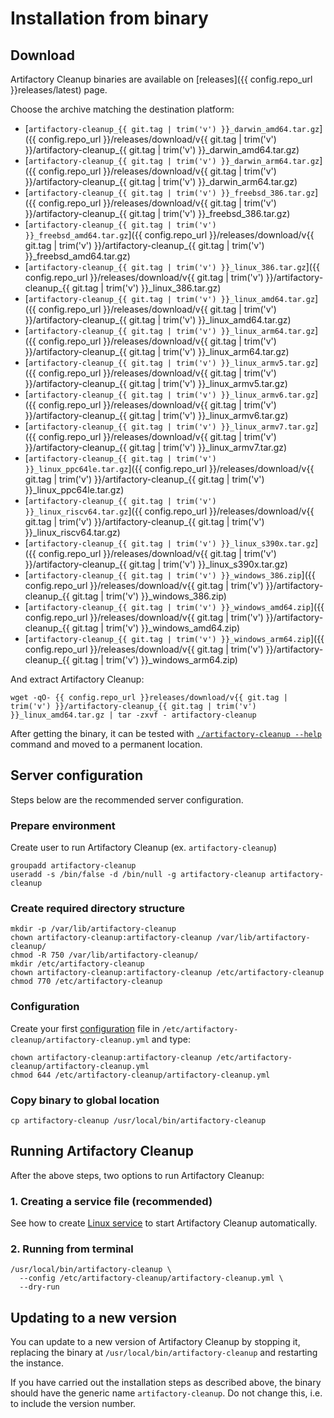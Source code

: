 # Installation from binary

## Download

Artifactory Cleanup binaries are available on [releases]({{ config.repo_url }}releases/latest) page.

Choose the archive matching the destination platform:

* [`artifactory-cleanup_{{ git.tag | trim('v') }}_darwin_amd64.tar.gz`]({{ config.repo_url }}/releases/download/v{{ git.tag | trim('v') }}/artifactory-cleanup_{{ git.tag | trim('v') }}_darwin_amd64.tar.gz)
* [`artifactory-cleanup_{{ git.tag | trim('v') }}_darwin_arm64.tar.gz`]({{ config.repo_url }}/releases/download/v{{ git.tag | trim('v') }}/artifactory-cleanup_{{ git.tag | trim('v') }}_darwin_arm64.tar.gz)
* [`artifactory-cleanup_{{ git.tag | trim('v') }}_freebsd_386.tar.gz`]({{ config.repo_url }}/releases/download/v{{ git.tag | trim('v') }}/artifactory-cleanup_{{ git.tag | trim('v') }}_freebsd_386.tar.gz)
* [`artifactory-cleanup_{{ git.tag | trim('v') }}_freebsd_amd64.tar.gz`]({{ config.repo_url }}/releases/download/v{{ git.tag | trim('v') }}/artifactory-cleanup_{{ git.tag | trim('v') }}_freebsd_amd64.tar.gz)
* [`artifactory-cleanup_{{ git.tag | trim('v') }}_linux_386.tar.gz`]({{ config.repo_url }}/releases/download/v{{ git.tag | trim('v') }}/artifactory-cleanup_{{ git.tag | trim('v') }}_linux_386.tar.gz)
* [`artifactory-cleanup_{{ git.tag | trim('v') }}_linux_amd64.tar.gz`]({{ config.repo_url }}/releases/download/v{{ git.tag | trim('v') }}/artifactory-cleanup_{{ git.tag | trim('v') }}_linux_amd64.tar.gz)
* [`artifactory-cleanup_{{ git.tag | trim('v') }}_linux_arm64.tar.gz`]({{ config.repo_url }}/releases/download/v{{ git.tag | trim('v') }}/artifactory-cleanup_{{ git.tag | trim('v') }}_linux_arm64.tar.gz)
* [`artifactory-cleanup_{{ git.tag | trim('v') }}_linux_armv5.tar.gz`]({{ config.repo_url }}/releases/download/v{{ git.tag | trim('v') }}/artifactory-cleanup_{{ git.tag | trim('v') }}_linux_armv5.tar.gz)
* [`artifactory-cleanup_{{ git.tag | trim('v') }}_linux_armv6.tar.gz`]({{ config.repo_url }}/releases/download/v{{ git.tag | trim('v') }}/artifactory-cleanup_{{ git.tag | trim('v') }}_linux_armv6.tar.gz)
* [`artifactory-cleanup_{{ git.tag | trim('v') }}_linux_armv7.tar.gz`]({{ config.repo_url }}/releases/download/v{{ git.tag | trim('v') }}/artifactory-cleanup_{{ git.tag | trim('v') }}_linux_armv7.tar.gz)
* [`artifactory-cleanup_{{ git.tag | trim('v') }}_linux_ppc64le.tar.gz`]({{ config.repo_url }}/releases/download/v{{ git.tag | trim('v') }}/artifactory-cleanup_{{ git.tag | trim('v') }}_linux_ppc64le.tar.gz)
* [`artifactory-cleanup_{{ git.tag | trim('v') }}_linux_riscv64.tar.gz`]({{ config.repo_url }}/releases/download/v{{ git.tag | trim('v') }}/artifactory-cleanup_{{ git.tag | trim('v') }}_linux_riscv64.tar.gz)
* [`artifactory-cleanup_{{ git.tag | trim('v') }}_linux_s390x.tar.gz`]({{ config.repo_url }}/releases/download/v{{ git.tag | trim('v') }}/artifactory-cleanup_{{ git.tag | trim('v') }}_linux_s390x.tar.gz)
* [`artifactory-cleanup_{{ git.tag | trim('v') }}_windows_386.zip`]({{ config.repo_url }}/releases/download/v{{ git.tag | trim('v') }}/artifactory-cleanup_{{ git.tag | trim('v') }}_windows_386.zip)
* [`artifactory-cleanup_{{ git.tag | trim('v') }}_windows_amd64.zip`]({{ config.repo_url }}/releases/download/v{{ git.tag | trim('v') }}/artifactory-cleanup_{{ git.tag | trim('v') }}_windows_amd64.zip)
* [`artifactory-cleanup_{{ git.tag | trim('v') }}_windows_arm64.zip`]({{ config.repo_url }}/releases/download/v{{ git.tag | trim('v') }}/artifactory-cleanup_{{ git.tag | trim('v') }}_windows_arm64.zip)

And extract Artifactory Cleanup:

```shell
wget -qO- {{ config.repo_url }}releases/download/v{{ git.tag | trim('v') }}/artifactory-cleanup_{{ git.tag | trim('v') }}_linux_amd64.tar.gz | tar -zxvf - artifactory-cleanup
```

After getting the binary, it can be tested with [`./artifactory-cleanup --help`](../usage/cli.md) command and moved
to a permanent location.

## Server configuration

Steps below are the recommended server configuration.

### Prepare environment

Create user to run Artifactory Cleanup (ex. `artifactory-cleanup`)

```shell
groupadd artifactory-cleanup
useradd -s /bin/false -d /bin/null -g artifactory-cleanup artifactory-cleanup
```

### Create required directory structure

```shell
mkdir -p /var/lib/artifactory-cleanup
chown artifactory-cleanup:artifactory-cleanup /var/lib/artifactory-cleanup/
chmod -R 750 /var/lib/artifactory-cleanup/
mkdir /etc/artifactory-cleanup
chown artifactory-cleanup:artifactory-cleanup /etc/artifactory-cleanup
chmod 770 /etc/artifactory-cleanup
```

### Configuration

Create your first [configuration](../config/index.md) file in `/etc/artifactory-cleanup/artifactory-cleanup.yml`
and type:

```shell
chown artifactory-cleanup:artifactory-cleanup /etc/artifactory-cleanup/artifactory-cleanup.yml
chmod 644 /etc/artifactory-cleanup/artifactory-cleanup.yml
```

### Copy binary to global location

```shell
cp artifactory-cleanup /usr/local/bin/artifactory-cleanup
```

## Running Artifactory Cleanup

After the above steps, two options to run Artifactory Cleanup:

### 1. Creating a service file (recommended)

See how to create [Linux service](linux-service.md) to start Artifactory Cleanup automatically.

### 2. Running from terminal

```shell
/usr/local/bin/artifactory-cleanup \
  --config /etc/artifactory-cleanup/artifactory-cleanup.yml \
  --dry-run
```

## Updating to a new version

You can update to a new version of Artifactory Cleanup by stopping it, replacing the binary
at `/usr/local/bin/artifactory-cleanup` and restarting the instance.

If you have carried out the installation steps as described above, the binary should have the generic
name `artifactory-cleanup`. Do not change this, i.e. to include the version number.
